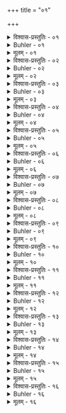 +++
title = "०१"

+++

<details><summary>विश्वास-प्रस्तुतिः - ०१</summary>

०१  उपदिष्टो धर्मः प्रतिवेदम् ॥
</details>

<details><summary>Buhler - ०१</summary>

MISSING
</details>

<details><summary>मूलम् - ०१</summary>

०१  उपदिष्टो धर्मः प्रतिवेदम् ॥
</details>

<details><summary>विश्वास-प्रस्तुतिः - ०२</summary>

०२  तस्यानु व्याख्यास्यामः ॥
</details>

<details><summary>Buhler - ०२</summary>

MISSING
</details>

<details><summary>मूलम् - ०२</summary>

०२  तस्यानु व्याख्यास्यामः ॥
</details>

<details><summary>विश्वास-प्रस्तुतिः - ०३</summary>

०३  स्मार्तो द्वितीयः ॥
</details>

<details><summary>Buhler - ०३</summary>

MISSING
</details>

<details><summary>मूलम् - ०३</summary>

०३  स्मार्तो द्वितीयः ॥
</details>

<details><summary>विश्वास-प्रस्तुतिः - ०४</summary>

०४  तृतीयः शिष्टागमः ॥
</details>

<details><summary>Buhler - ०४</summary>

MISSING
</details>

<details><summary>मूलम् - ०४</summary>

०४  तृतीयः शिष्टागमः ॥
</details>

<details><summary>विश्वास-प्रस्तुतिः - ०५</summary>

०५  शिष्टाः खलु विगतमत्सरा निरहंकाराः कुम्भीधान्या अलोलुपा दम्भदर्पलोभमोहक्रोधविवर्जिताः ॥
</details>

<details><summary>Buhler - ०५</summary>

MISSING
</details>

<details><summary>मूलम् - ०५</summary>

०५  शिष्टाः खलु विगतमत्सरा निरहंकाराः कुम्भीधान्या अलोलुपा दम्भदर्पलोभमोहक्रोधविवर्जिताः ॥
</details>

<details><summary>विश्वास-प्रस्तुतिः - ०६</summary>

०६  धर्मेणाधिगतो येषां वेदः सपरिबृंहणः ।  
शिष्टास् तदनुमानज्ञाः श्रुतिप्रत्यक्षहेतवः ॥ इति ॥ [च्फ़्। व ६।४३; म् १२।१०९]
</details>

<details><summary>Buhler - ०६</summary>

MISSING
</details>

<details><summary>मूलम् - ०६</summary>

०६  धर्मेणाधिगतो येषां वेदः सपरिबृंहणः ।  
शिष्टास् तदनुमानज्ञाः श्रुतिप्रत्यक्षहेतवः ॥ इति ॥ [च्फ़्। व ६।४३; म् १२।१०९]
</details>

<details><summary>विश्वास-प्रस्तुतिः - ०७</summary>

०७  तदभावे दशावरा परिषत् ॥
</details>

<details><summary>Buhler - ०७</summary>

MISSING
</details>

<details><summary>मूलम् - ०७</summary>

०७  तदभावे दशावरा परिषत् ॥
</details>

<details><summary>विश्वास-प्रस्तुतिः - ०८</summary>

०८  अथाप्य् उदाहरन्ति ।  
चातुर्वैद्यं विकल्पी च अङ्गविद् धर्मपाठकः ।  
आश्रमस्थास् त्रयो विप्राः पर्षद् एषा दशावरा ॥
</details>

<details><summary>Buhler - ०८</summary>

MISSING
</details>

<details><summary>मूलम् - ०८</summary>

०८  अथाप्य् उदाहरन्ति ।  
चातुर्वैद्यं विकल्पी च अङ्गविद् धर्मपाठकः ।  
आश्रमस्थास् त्रयो विप्राः पर्षद् एषा दशावरा ॥
</details>

<details><summary>विश्वास-प्रस्तुतिः - ०९</summary>

०९  पञ्च वा स्युस् त्रयो वा स्युर् एको वा स्याद् अनिन्दितः ।  
प्रतिवक्ता तु धर्मस्य नेतरे तु सहस्रशः ॥
</details>

<details><summary>Buhler - ०९</summary>

MISSING
</details>

<details><summary>मूलम् - ०९</summary>

०९  पञ्च वा स्युस् त्रयो वा स्युर् एको वा स्याद् अनिन्दितः ।  
प्रतिवक्ता तु धर्मस्य नेतरे तु सहस्रशः ॥
</details>

<details><summary>विश्वास-प्रस्तुतिः - १०</summary>

१०  यथा दारुमयो हस्ती यथा चर्ममयो मृगः ।  
ब्राह्मणश् चानधीयानस् त्रयस् ते नामधारकाः ॥
</details>

<details><summary>Buhler - १०</summary>

MISSING
</details>

<details><summary>मूलम् - १०</summary>

१०  यथा दारुमयो हस्ती यथा चर्ममयो मृगः ।  
ब्राह्मणश् चानधीयानस् त्रयस् ते नामधारकाः ॥
</details>

<details><summary>विश्वास-प्रस्तुतिः - ११</summary>

११  यद् वदन्ति तमोमूढा मूर्खा धर्मम् अजानतः ।  
तत् पापं शतधा भूत्वा वक्तृ̄न् समधिगच्छति ॥
</details>

<details><summary>Buhler - ११</summary>

MISSING
</details>

<details><summary>मूलम् - ११</summary>

११  यद् वदन्ति तमोमूढा मूर्खा धर्मम् अजानतः ।  
तत् पापं शतधा भूत्वा वक्तृ̄न् समधिगच्छति ॥
</details>

<details><summary>विश्वास-प्रस्तुतिः - १२</summary>

१२  बहुद्वारस्य धर्मस्य सूक्ष्मा दुरनुगा गतिः ।  
तस्मान् न वाच्यो ह्य् एकेन बहुज्ञेनापि संशये ॥
</details>

<details><summary>Buhler - १२</summary>

MISSING
</details>

<details><summary>मूलम् - १२</summary>

१२  बहुद्वारस्य धर्मस्य सूक्ष्मा दुरनुगा गतिः ।  
तस्मान् न वाच्यो ह्य् एकेन बहुज्ञेनापि संशये ॥
</details>

<details><summary>विश्वास-प्रस्तुतिः - १३</summary>

१३  धर्मशास्त्ररथारूढा वेदखड्गधरा द्विजाः ।  
क्रीडार्थम् अपि यद् ब्रूयुः स धर्मः परमः स्मृतः ॥
</details>

<details><summary>Buhler - १३</summary>

MISSING
</details>

<details><summary>मूलम् - १३</summary>

१३  धर्मशास्त्ररथारूढा वेदखड्गधरा द्विजाः ।  
क्रीडार्थम् अपि यद् ब्रूयुः स धर्मः परमः स्मृतः ॥
</details>

<details><summary>विश्वास-प्रस्तुतिः - १४</summary>

१४  यथाश्मनि स्थितं तोयं मारुतार्कौ प्रणाशयेत् ।  
तद्वत् कर्तरि यत् पापं जलवत् संप्रलीयते ॥
</details>

<details><summary>Buhler - १४</summary>

MISSING
</details>

<details><summary>मूलम् - १४</summary>

१४  यथाश्मनि स्थितं तोयं मारुतार्कौ प्रणाशयेत् ।  
तद्वत् कर्तरि यत् पापं जलवत् संप्रलीयते ॥
</details>

<details><summary>विश्वास-प्रस्तुतिः - १५</summary>

१५  शरीरं बलम् आयुश् च वयः कालं च कर्म च ।  
समीक्ष्य धर्मविद् बुद्ध्या प्रायश्चित्तानि निर्दिशेत् ॥
</details>

<details><summary>Buhler - १५</summary>

MISSING
</details>

<details><summary>मूलम् - १५</summary>

१५  शरीरं बलम् आयुश् च वयः कालं च कर्म च ।  
समीक्ष्य धर्मविद् बुद्ध्या प्रायश्चित्तानि निर्दिशेत् ॥
</details>

<details><summary>विश्वास-प्रस्तुतिः - १६</summary>

१६  अव्रतानाम् अमन्त्राणां जातिमात्रोपजीविनाम् ।  
सहस्रशः समेतानां परिषत्त्वं न विद्यते ॥ इति ॥
</details>

<details><summary>Buhler - १६</summary>

MISSING
</details>

<details><summary>मूलम् - १६</summary>

१६  अव्रतानाम् अमन्त्राणां जातिमात्रोपजीविनाम् ।  
सहस्रशः समेतानां परिषत्त्वं न विद्यते ॥ इति ॥
</details>
